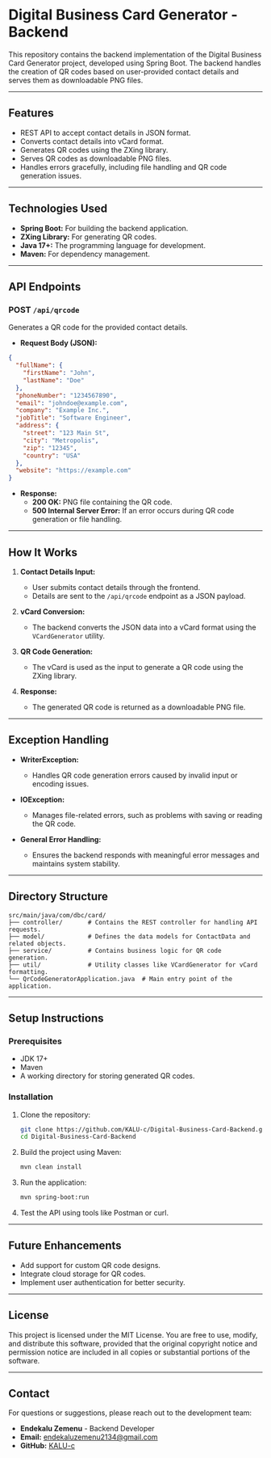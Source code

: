 # Digital Business Card Generator - Backend  

This repository contains the backend implementation of the Digital Business Card Generator project, developed using Spring Boot. The backend handles the creation of QR codes based on user-provided contact details and serves them as downloadable PNG files.

---

## Features  

- REST API to accept contact details in JSON format.
- Converts contact details into vCard format.
- Generates QR codes using the ZXing library.
- Serves QR codes as downloadable PNG files.
- Handles errors gracefully, including file handling and QR code generation issues.

---

## Technologies Used  

- **Spring Boot:** For building the backend application.  
- **ZXing Library:** For generating QR codes.  
- **Java 17+:** The programming language for development.  
- **Maven:** For dependency management.  

---

## API Endpoints  

### POST `/api/qrcode`  
Generates a QR code for the provided contact details.

- **Request Body (JSON):**  
```json
{
  "fullName": {
    "firstName": "John",
    "lastName": "Doe"
  },
  "phoneNumber": "1234567890",
  "email": "johndoe@example.com",
  "company": "Example Inc.",
  "jobTitle": "Software Engineer",
  "address": {
    "street": "123 Main St",
    "city": "Metropolis",
    "zip": "12345",
    "country": "USA"
  },
  "website": "https://example.com"
}
```

- **Response:**  
  - **200 OK:** PNG file containing the QR code.  
  - **500 Internal Server Error:** If an error occurs during QR code generation or file handling.  

---

## How It Works  

1. **Contact Details Input:**  
   - User submits contact details through the frontend.  
   - Details are sent to the `/api/qrcode` endpoint as a JSON payload.  

2. **vCard Conversion:**  
   - The backend converts the JSON data into a vCard format using the `VCardGenerator` utility.  

3. **QR Code Generation:**  
   - The vCard is used as the input to generate a QR code using the ZXing library.  

4. **Response:**  
   - The generated QR code is returned as a downloadable PNG file.

---

## Exception Handling  

- **WriterException:**  
  - Handles QR code generation errors caused by invalid input or encoding issues.  

- **IOException:**  
  - Manages file-related errors, such as problems with saving or reading the QR code.  

- **General Error Handling:**  
  - Ensures the backend responds with meaningful error messages and maintains system stability.

---

## Directory Structure  

```
src/main/java/com/dbc/card/
├── controller/       # Contains the REST controller for handling API requests.
├── model/            # Defines the data models for ContactData and related objects.
├── service/          # Contains business logic for QR code generation.
├── util/             # Utility classes like VCardGenerator for vCard formatting.
└── QrCodeGeneratorApplication.java  # Main entry point of the application.
```

---

## Setup Instructions  

### Prerequisites  
- JDK 17+  
- Maven  
- A working directory for storing generated QR codes.  

### Installation  

1. Clone the repository:  
   ```bash
   git clone https://github.com/KALU-c/Digital-Business-Card-Backend.git
   cd Digital-Business-Card-Backend
   ```

2. Build the project using Maven:  
   ```bash
   mvn clean install
   ```

3. Run the application:  
   ```bash
   mvn spring-boot:run
   ```

4. Test the API using tools like Postman or curl.

---

## Future Enhancements  

- Add support for custom QR code designs.  
- Integrate cloud storage for QR codes.  
- Implement user authentication for better security.  

---

## License  

This project is licensed under the MIT License. You are free to use, modify, and distribute this software, provided that the original copyright notice and permission notice are included in all copies or substantial portions of the software.  

---

## Contact  

For questions or suggestions, please reach out to the development team:  
- **Endekalu Zemenu** - Backend Developer  
- **Email:** endekaluzemenu2134@gmail.com  
- **GitHub:** [KALU-c](https://github.com/KALU-c)  
